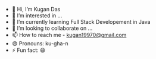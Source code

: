 - 👋 Hi, I’m Kugan Das
- 👀 I’m interested in ...
- 🌱 I’m currently learning Full Stack Developement in Java
- 💞️ I’m looking to collaborate on ...
- 📫 How to reach me - kugan19970@gmail.com
- 😄 Pronouns: ku-gha-n
- ⚡ Fun fact: 😄

<!---
Kugan19970/Kugan19970 is a ✨ special ✨ repository because its `README.md` (this file) appears on your GitHub profile.
You can click the Preview link to take a look at your changes.
--->

